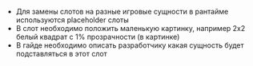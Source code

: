 - Для замены слотов на разные игровые сущности в рантайме используются placeholder слоты
- В слот необходимо положить маленькую картинку, например 2x2 белый квадрат с 1% прозрачности (в картинке)
- В гайде необходимо описать разработчику какая сущность будет подставляться в этот слот
